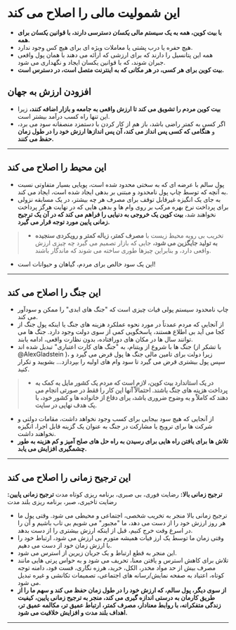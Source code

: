 # این شمولیت مالی را اصلاح می کند
* **با بیت کوین، همه به یک سیستم مالی *یکسان* دسترسی دارند، با قوانین *یکسان* برای همه.**
* هیچ حفره یا درب پشتی یا معاملات ویژه ای برای هیچ کس وجود ندارد.
* همه این پتانسیل را دارند که برای ارزشی که ارائه می دهند با همان پول واقعی جبران شوند، که با قوانین یکسان ایجاد و نگهداری می شود.
* **بیت کوین برای هر کسی، در هر مکانی که به اینترنت متصل است، در دسترس است.**

## افزودن ارزش به جهان
* **بیت کوین مردم را تشویق می کند تا ارزش واقعی به جامعه و بازار اضافه کنند،** زیرا این تنها راه کسب درآمد بیشتر است.
* اگر کسی به کمتر راضی باشد، باز هم از کار کردن با دستمزد منصفانه سود می برد، و **هنگامی که کسی پس انداز می کند، آن پس اندازها ارزش خود را در طول زمان حفظ می کنند.**

---
## این محیط را اصلاح می کند
* پول سالم با عرضه ای که به سختی محدود شده است، پویایی بسیار متفاوتی نسبت به آنچه که توسط چاپ پول نامحدود و مبتنی بر بدهی ایجاد شده است، ایجاد می کند.
* به جای یک انگیزه غیرقابل توقف برای مصرف هر چه بیشتر، در یک مسابقه نزولی برای پرداخت نرخ بهره مرکب بر روی وام ها و بدهی هایی که در نهایت هرگز پرداخت نخواهند شد، **بیت کوین یک خروجی به دنیایی را فراهم می کند که در آن یک ترجیح زمانی پایین مورد توجه قرار می گیرد.**
>* تخریب بی رویه محیط زیست با **مصرف کمتر، زباله کمتر و رویکردی سنجیده به تولید جایگزین می شود،** جایی که بازار تصمیم می گیرد چه چیزی ارزش واقعی دارد، و بنابراین چیزها طوری ساخته می شوند که ماندگار باشند.
* این یک سود خالص برای مردم، گیاهان و حیوانات است!
---
## این جنگ را اصلاح می کند
* چاپ نامحدود سیستم پولی فیات چیزی است که "جنگ های ابدی" را ممکن و سودآور می کند.
* از آنجایی که مردم عمدتاً در مورد نحوه عملکرد هزینه های جنگ یا اینکه پول جنگ از کجا می آید بی اطلاع هستند، پاسخگویی کمی از سوی دولت وجود دارد. جنگ ها می توانند سال ها در مکان های دورافتاده، بدون نظارت واقعی، ادامه یابند.
* جنگ ها با شروع از ویتنام، به "جنگ های کارت اعتباری" تبدیل شده اند (با تشکر از ‎@AlexGladstein‎‏ )، زیرا دولت برای تامین مالی جنگ ها پول قرض می گیرد و سپس پول بیشتری قرض می گیرد تا سود وام های اولیه را بپردازد... بشویید و تکرار کنید.
>* **در یک استاندارد بیت کوین، لازم است که مردم یک کشور مایل به کمک به پرداخت هزینه های جنگ باشند. احتمالاً آنها این کار را فقط در صورتی انجام می دهند که کاملاً و به وضوح ضروری باشد، برای دفاع از خانواده ها و کشور خود، با یک هدف نهایی در سایت.**
* از آنجایی که هیچ سود بیجایی برای کسب وجود نخواهد داشت، مقامات دولتی و شرکت ها برای ترویج یا مشارکت در جنگ به عنوان یک گزینه قابل اجرا، انگیزه نخواهند داشت.
* **تلاش ها برای یافتن راه هایی برای رسیدن به راه حل های صلح آمیز و کم هزینه به طور چشمگیری افزایش می یابد.**
---
## این ترجیح زمانی را اصلاح می کند

**ترجیح زمانی بالا:** رضایت فوری، بی صبری، برنامه ریزی کوتاه مدت
**ترجیح زمانی پایین:** رضایت تاخیری، صبر، برنامه ریزی بلند مدت

* ترجیح زمانی بالا منجر به تخریب شخصی، اجتماعی و محیطی می شود. وقتی پول ما هر روز ارزش خود را از دست می دهد، ما "مجبور" می شویم بی تاب باشیم و آن را در اسرع وقت خرج کنیم، قبل از اینکه ارزش بیشتری را از دست بدهد.
* وقتی زمان ما توسط یک ارز فیات همیشه متورم بی ارزش می شود، ارتباط خود را با ارزش زمان خود از دست می دهیم.
* این منجر به قطع ارتباط و یک جریان زیرین از استرس می شود.
* تلاش برای کاهش استرس و یافتن معنا، تحریف می شود و به حواس پرتی هایی مانند مصرف بیش از حد مواد مخدر، الکل، خرید، هرزه نگاری، فست فود، دامنه توجه کوتاه، اعتیاد به صفحه نمایش/رسانه های اجتماعی، تصمیمات تکانشی و غیره تبدیل می شود.
* **از سوی دیگر، پول سالم، که ارزش خود را در طول زمان حفظ می کند و سهم ما را از طریق کارمان به درستی اندازه گیری می کند، منجر به ترجیح زمانی پایین، کیفیت زندگی متفکرانه، با روابط معنادار، مصرف کمتر، ارتباط عمیق تر، مکالمه عمیق تر، اهداف بلند مدت و افزایش خلاقیت می شود.**
---
